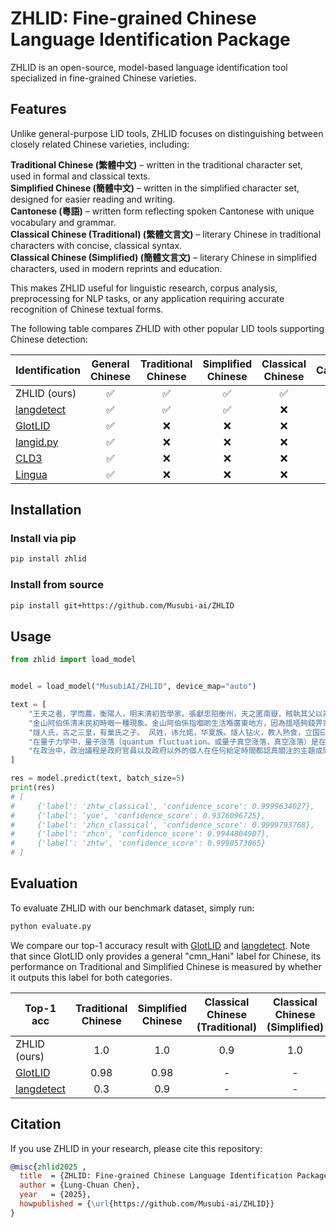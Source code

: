 # ZHLID: Fine-grained Chinese Language Identification Package
ZHLID is an open-source, model-based language identification tool specialized in fine-grained Chinese varieties.

## Features
Unlike general-purpose LID tools, ZHLID focuses on distinguishing between closely related Chinese varieties, including:

**Traditional Chinese (繁體中文)** – written in the traditional character set, used in formal and classical texts.  
**Simplified Chinese (簡體中文)** – written in the simplified character set, designed for easier reading and writing.  
**Cantonese (粵語)** – written form reflecting spoken Cantonese with unique vocabulary and grammar.  
**Classical Chinese (Traditional) (繁體文言文)** – literary Chinese in traditional characters with concise, classical syntax.  
**Classical Chinese (Simplified) (簡體文言文)** – literary Chinese in simplified characters, used in modern reprints and education.

This makes ZHLID useful for linguistic research, corpus analysis, preprocessing for NLP tasks, or any application requiring accurate recognition of Chinese textual forms.

The following table compares ZHLID with other popular LID tools supporting Chinese detection:

| Identification | General Chinese | Traditional Chinese | Simplified Chinese | Classical Chinese | Cantonese |
|------|:----:|:----:|:----:|:----:|:----:|
| ZHLID (ours) | ✅ | ✅ | ✅ | ✅ | ✅ |
| [langdetect](https://github.com/Mimino666/langdetect) | ✅ | ✅ | ✅ | ❌ | ❌ |
| [GlotLID](https://github.com/cisnlp/GlotLID/tree/main) | ✅ | ❌ |❌ |❌ | ✅ |
| [langid.py](https://github.com/saffsd/langid.py) | ✅ | ❌ | ❌ | ❌ | ❌ |
| [CLD3](https://github.com/google/cld3?tab=readme-ov-file#supported-languages) | ✅ | ❌ | ❌ | ❌ | ❌ |
| [Lingua](https://github.com/pemistahl/lingua-py) | ✅ | ❌ | ❌ | ❌ | ❌ |

## Installation
### Install via pip
```bash
pip install zhlid
```

### Install from source
```bash
pip install git+https://github.com/Musubi-ai/ZHLID
```

## Usage
```python
from zhlid import load_model


model = load_model("MusubiAI/ZHLID", device_map="auto")

text = [
    "王夫之者，字而農，衡陽人，明末清初哲學家。張獻忠陷衡州，夫之匿南嶽，賊執其父以為質。夫之自引刀遍刺肢體，舁往易父。",
    "金山阿伯係清末民初時嘅一種現象。金山阿伯係指嗰啲生活喺廣東地方，因為搵唔夠錢畀家人生活，要出洋到舊金山或新金山做苦工，掘金礦。",
    "燧人氏，古之三皇，有巢氏之子。 风姓，讳允婼，华夏族。燧人钻火，教人熟食，立国曰燧明，为后世奉为「火祖」，号燧皇。立一百一十年，崩，子伏羲嗣。\n\n**引据**\n《风俗通义·皇霸篇》\n*",
    "在量子力学中，量子涨落（quantum fluctuation。或量子真空涨落，真空涨落）是在空间任意位置对于能量的暂时变化。 \n从维尔纳·海森堡的不确定性原理可以推导出这结论。",
    "在政治中，政治議程是政府官員以及政府以外的個人在任何給定時間都認真關注的主題或問題/議題的列表。"
]

res = model.predict(text, batch_size=5)
print(res)
# [
#     {'label': 'zhtw_classical', 'confidence_score': 0.9999634027}, 
#     {'label': 'yue', 'confidence_score': 0.9376096725}, 
#     {'label': 'zhcn_classical', 'confidence_score': 0.9999793768}, 
#     {'label': 'zhcn', 'confidence_score': 0.9944804907}, 
#     {'label': 'zhtw', 'confidence_score': 0.9998573065}
# ]
```
## Evaluation
To evaluate ZHLID with our benchmark dataset, simply run:
```bash
python evaluate.py
```

We compare our top-1 accuracy result with [GlotLID](https://github.com/cisnlp/GlotLID/tree/main) and [langdetect](https://github.com/Mimino666/langdetect). Note that since GlotLID only provides a general "cmn_Hani" label for Chinese, its performance on Traditional and Simplified Chinese is measured by whether it outputs this label for both categories.

| Top-1 acc | Traditional Chinese | Simplified Chinese | Classical Chinese (Traditional) | Classical Chinese (Simplified) | Cantonese |
|------|:----:|:----:|:----:|:----:|:----:|
| ZHLID (ours) | 1.0 | 1.0 | 0.9 | 1.0 | 0.96 |
| [GlotLID](https://github.com/cisnlp/GlotLID/tree/main) | 0.98 | 0.98 | - | - | 0.9 |
| [langdetect](https://github.com/Mimino666/langdetect) | 0.3 | 0.9 | - | - | - |

## Citation
If you use ZHLID in your research, please cite this repository:
```bibtex
@misc{zhlid2025 ,
  title  = {ZHLID: Fine-grained Chinese Language Identification Package},
  author = {Lung-Chuan Chen},
  year   = {2025},
  howpublished = {\url{https://github.com/Musubi-ai/ZHLID}}
}
```
